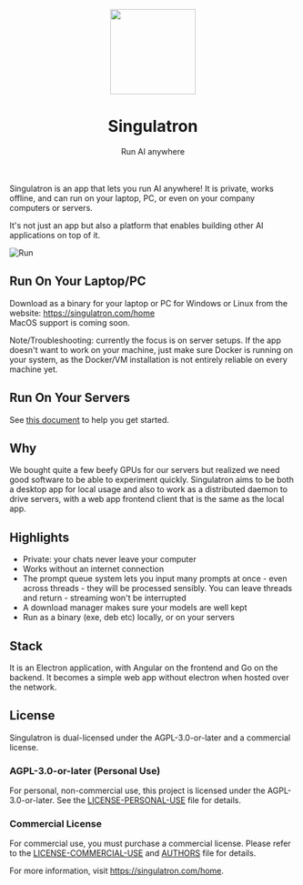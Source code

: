 <p align="center">
  <img width="150px" src="https://singulatron.com/assets/s3d.png" />
  <div align="center">
    <span>
      <h1>Singulatron</h1>
    </span>
    <div>
      Run AI anywhere
    </div>
  </div>
<p>
<br />
<br />
Singulatron is an app that lets you run AI anywhere!
It is private, works offline, and can run on your laptop, PC, or even on your company computers or servers.

It's not just an app but also a platform that enables building other AI applications on top of it.

![Run](https://singulatron.com/assets/chat.png?refresh=1)

## Run On Your Laptop/PC

Download as a binary for your laptop or PC for Windows or Linux from the website: https://singulatron.com/home  
MacOS support is coming soon.

Note/Troubleshooting: currently the focus is on server setups. If the app doesn't want to work on your machine, just make sure Docker is running on your system, as the Docker/VM installation is not entirely reliable on every machine yet.

## Run On Your Servers

See [this document](./docs/server.md) to help you get started.

## Why

We bought quite a few beefy GPUs for our servers but realized we need good software to be able to experiment quickly.
Singulatron aims to be both a desktop app for local usage and also to work as a distributed daemon to drive servers, with a web app frontend client that is the same as the local app.

## Highlights

- Private: your chats never leave your computer
- Works without an internet connection
- The prompt queue system lets you input many prompts at once - even across threads - they will be processed sensibly. You can leave threads and return - streaming won't be interrupted
- A download manager makes sure your models are well kept
- Run as a binary (exe, deb etc) locally, or on your servers

## Stack

It is an Electron application, with Angular on the frontend and Go on the backend. It becomes a simple web app without electron when hosted over the network.

## License

Singulatron is dual-licensed under the AGPL-3.0-or-later and a commercial license.

### AGPL-3.0-or-later (Personal Use)

For personal, non-commercial use, this project is licensed under the AGPL-3.0-or-later. See the [LICENSE-PERSONAL-USE](LICENSE-PERSONAL-USE) file for details.

### Commercial License

For commercial use, you must purchase a commercial license. Please refer to the [LICENSE-COMMERCIAL-USE](LICENSE-COMMERCIAL-USE) and [AUTHORS](AUTHORS) file for details.

For more information, visit https://singulatron.com/home.

